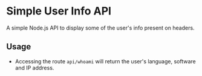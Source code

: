 # Simple User Info API

A simple Node.js API to display some of the user's info present on headers.


## Usage

- Accessing the route `api/whoami` will return the user's language, software and IP address.
